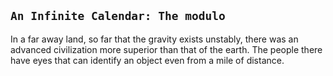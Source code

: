 `An Infinite Calendar: The modulo`
---
In a far away land, so far that the gravity exists unstably, there was an advanced civilization more superior than that of the earth. The people there have eyes that can identify an object even from a mile of distance.